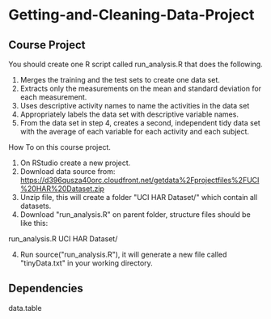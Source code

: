 # Getting-and-Cleaning-Data-Project

## Course Project

You should create one R script called run_analysis.R that does the following. 

1. Merges the training and the test sets to create one data set.
2. Extracts only the measurements on the mean and standard deviation for each measurement. 
3. Uses descriptive activity names to name the activities in the data set
4. Appropriately labels the data set with descriptive variable names. 
5. From the data set in step 4, creates a second, independent tidy data set with the average of each variable for each activity and each subject.

How To on this course project.

1. On RStudio create a new project.
2. Download data source from: https://d396qusza40orc.cloudfront.net/getdata%2Fprojectfiles%2FUCI%20HAR%20Dataset.zip
2. Unzip file, this will create a folder "UCI HAR Dataset/" which contain all datasets.
3. Download "run_analysis.R" on parent folder, structure files should be like this:

  run_analysis.R
  UCI HAR Dataset/
  

4. Run source("run_analysis.R"), it will generate a new file called "tinyData.txt" in your working directory.

## Dependencies
data.table
